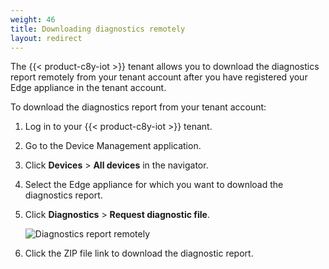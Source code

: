 ```yaml
---
weight: 46
title: Downloading diagnostics remotely
layout: redirect
---
```


The {{< product-c8y-iot >}} tenant allows you to download the diagnostics report remotely from your tenant account after you have registered your Edge appliance in the tenant account.

To download the diagnostics report from your tenant account:

1. Log in to your {{< product-c8y-iot >}} tenant.

2. Go to the Device Management application.

3. Click **Devices** > **All devices** in the navigator.

4. Select the Edge appliance for which you want to download the diagnostics report.

5. Click **Diagnostics** > **Request diagnostic file**.

	![Diagnostics report remotely](/images/edge/remote-diagnostics.png)

6. Click the ZIP file link to download the diagnostic report.